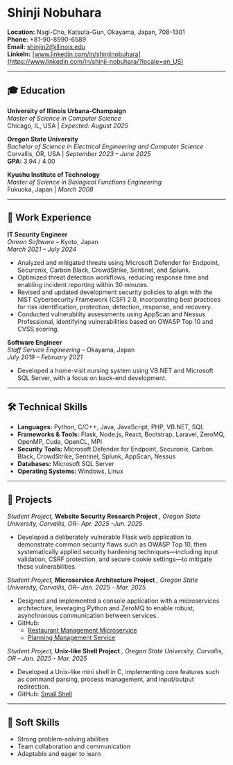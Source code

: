 # Shinji Nobuhara

**Location:** Nagi-Cho, Katsuta-Gun, Okayama, Japan, 708-1301  
**Phone:** +81-90-8990-6589  
**Email:** shinjin2@illinois.edu  
**LinkeIn:** [www.linkedin.com/in/shinjinobuhara](https://www.linkedin.com/in/shinji-nobuhara/?locale=en_US)  

---

## 🎓 Education

**University of Illinois Urbana-Champaign**  
*Master of Science in Computer Science*  
Chicago, IL, USA | *Expected: August 2025*

**Oregon State University**  
*Bachelor of Science in Electrical Engineering and Computer Science*  
Corvallis, OR, USA | *September 2023 – June 2025*  
**GPA:** 3.94 / 4.00

**Kyushu Institute of Technology**  
*Master of Science in Biological Functions Engineering*  
Fukuoka, Japan | *March 2008*

---

## 💼 Work Experience

**IT Security Engineer**  
*Omron Software* – Kyoto, Japan  
*March 2021 – July 2024*  
- Analyzed and mitigated threats using Microsoft Defender for Endpoint, Securonix, Carbon Black, CrowdStrike, Sentinel, and Splunk.  
- Optimized threat detection workflows, reducing response time and enabling incident reporting within 30 minutes.  
- Revised and updated development security policies to align with the NIST Cybersecurity Framework (CSF) 2.0, incorporating best practices for risk identification, protection, detection, response, and recovery.  
- Conducted vulnerability assessments using AppScan and Nessus Professional, identifying vulnerabilities based on OWASP Top 10 and CVSS scoring.

**Software Engineer**  
*Staff Service Engineering* – Okayama, Japan  
*July 2019 – February 2021*  
- Developed a home-visit nursing system using VB.NET and Microsoft SQL Server, with a focus on back-end development.

---

## 🛠️ Technical Skills

- **Languages:** Python, C/C++, Java, JavaScript, PHP, VB.NET, SQL  
- **Frameworks & Tools:** Flask, Node.js, React, Bootstrap, Laravel, ZeroMQ, OpenMP, Cuda, OpenCL, MPI
- **Security Tools:** Microsoft Defender for Endpoint, Securonix, Carbon Black, CrowdStrike, Sentinel, Splunk, AppScan, Nessus  
- **Databases:** Microsoft SQL Server  
- **Operating Systems:** Windows, Linux

---

## 🧪 Projects

*Student Project,* **Website Security Research Project** *, Oregon State University, Corvallis, OR*– *Apr. 2025 -Jun. 2025*  
- Developed a deliberately vulnerable Flask web application to demonstrate common security flaws such as OWASP Top 10, then systematically applied security hardening techniques—including input validation, CSRF protection, and secure cookie settings—to mitigate these vulnerabilities.  

*Student Project,* **Microservice Architecture Project** *, Oregon State University, Corvallis, OR*– *Jan. 2025 - Mar. 2025*  
- Designed and implemented a console application with a microservices architecture, leveraging Python and ZeroMQ to enable robust, asynchronous communication between services.  
- GitHub:  
  - [Restaurant Management Microservice](https://github.com/nobu1/restaurant_management_microservice)  
  - [Planning Management Service](https://github.com/nobu1/planning_management_service)

*Student Project,* **Unix-like Shell Project** *, Oregon State University, Corvallis, OR* – *Jan. 2025 - Mar. 2025*  
- Developed a Unix-like mini shell in C, implementing core features such as command parsing, process management, and input/output redirection.  
- GitHub: [Small Shell](https://github.com/nobu1/small_shell)

---

## 🌟 Soft Skills

- Strong problem-solving abilities  
- Team collaboration and communication  
- Adaptable and eager to learn
